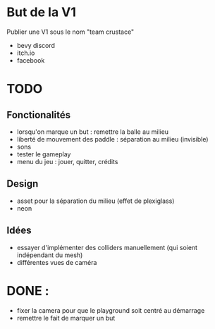 # But de la V1

Publier une V1 sous le nom "team crustace"

- bevy discord
- itch.io
- facebook

# TODO

## Fonctionalités

- lorsqu'on marque un but : remettre la balle au milieu
- liberté de mouvement des paddle : séparation au milieu (invisible)
- sons
- tester le gameplay
- menu du jeu : jouer, quitter, crédits

## Design

- asset pour la séparation du milieu (effet de plexiglass)
- neon

## Idées

- essayer d'implémenter des colliders manuellement (qui soient indépendant du mesh)
- différentes vues de caméra

# DONE :
- fixer la camera pour que le playground soit centré au démarrage
- remettre le fait de marquer un but

